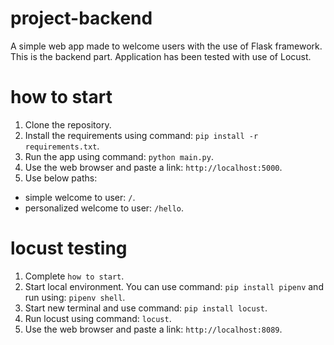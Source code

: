 # project-backend

A simple web app made to welcome users with the use of Flask framework. This is the backend part. Application has been tested with use of Locust.

# how to start

1. Clone the repository.
2. Install the requirements using command: `pip install -r requirements.txt`.
3. Run the app using command: `python main.py`.
4. Use the web browser and paste a link: `http://localhost:5000`.
5. Use below paths:
  - simple welcome to user: `/`.
  - personalized welcome to user: `/hello`.
  
  # locust testing
  
  1. Complete `how to start`.
  2. Start local environment. You can use command: `pip install pipenv` and run using: `pipenv shell`.
  3. Start new terminal and use command: `pip install locust`.
  4. Run locust using command: `locust`.
  5. Use the web browser and paste a link: `http://localhost:8089`.
